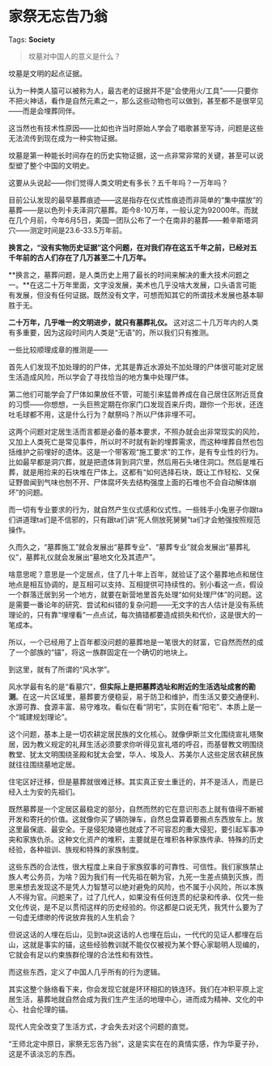 # 家祭无忘告乃翁

Tags: **Society**

> 坟墓对中国人的意义是什么？



坟墓是文明的起点证据。

认为一种类人猿可以被称为人，最古老的证据并不是“会使用火/工具”——只要你不把火神话，看作是自然元素之一，那么这些动物也可以做到，甚至都不是很罕见——而是会埋葬同伴。

这当然也有技术性原因——比如也许当时原始人学会了唱歌甚至写诗，问题是这些无法流传到现在成为一种实物证据。

坟墓是第一种能长时间存在的历史实物证据，这一点非常非常的关键，甚至可以说型塑了整个中国的文明史。

这要从头说起——你们觉得人类文明史有多长？五千年吗？一万年吗？

目前公认发现的最早墓葬痕迹——这是指存在仪式性痕迹而非简单的“集中摆放”的墓葬——是以色列卡夫泽洞穴墓葬。距今8-10万年，一般认定为92000年。而就在几个月前，今年6月5日，美国一团队公布了一个在南非的墓葬——赖辛斯塔洞穴——测定时间是23.6-33.5万年前。

**换言之，“没有实物历史证据”这个问题，在对我们存在这五千年之前，已经对五千年前的古人们存在了几万甚至二十几万年。**

**换言之，墓葬问题，是人类历史上用了最长的时间来解决的重大技术问题之一。**在这二十万年里面，文字没发展，美术也几乎没啥大发展，口头语言可能有发展，但没有任何证据。既然没有文字，可想而知其它的所谓技术发展也基本聊胜于无。

**二十万年，几乎唯一的文明进步，就只有墓葬礼仪。** 这对这二十几万年内的人类有多重要，因为这段时间内人类是“无语”的，所以我们只有推测。

一些比较顺理成章的推测是——

首先人们发现不加处理的的尸体，尤其是靠近水源处不加处理的尸体很可能对定居生活造成风险，所以学会了寻找恰当的地方集中处理尸体。

第二他们可能学会了尸体如果放任不管，可能引来猛兽养成在自己居住区附近觅食的习惯——你想想，一头巨熊定期在你家门口发现百来斤肉，跟你一个形状，还连吐毛球都不用，这是什么行为？献祭吗？所以尸体非埋不可。

这两个问题对定居生活而言都是必备的基本要求，不照办就会出非常现实的风险，又加上人类死亡是常见事件，所以时不时就有新的埋葬需求，而这种埋葬自然也包括维护之前埋好的遗体。这是一个带客观“施工要求”的工作，是有专业性的行为。比如最早都是洞穴葬，就是把遗体背到洞穴里，然后用石头堵住洞口。然后是堆石葬，就是用捡来的石块堆在尸体上。这都有“如何选择石块，既让工作轻松、又保证野兽闻到气味也刨不开、尸体腐坏失去结构强度上面的石堆也不会自动解体崩坏”的问题。

而一切有专业要求的行为，就自然产生仪式感和仪式性。一些贱手小兔崽子你跟ta们讲道理ta们是不信邪的，只有跟ta们讲“死人侧放死舅舅”ta们才会勉强按照规范操作。

久而久之，“墓葬施工”就会发展出“墓葬专业”、“墓葬专业”就会发展出“墓葬礼仪”，墓葬礼仪就会发展出“墓地文化及其遗产”。

啥意思呢？意思是一个定居点，住了几十年上百年，就验证了这个墓葬地点和居住地点是相互协调的，是互相可以支持、互相提供可持续性的。别小看这一点，假设一个群落迁居到另一个地方，就要在新营地里首先处理“如何处理尸体”的问题。这是需要一番论年的研究、尝试和纠错的复杂问题——无文字的古人估计是没有系统理论的，只有靠“埋埋看”一点点试，每次搞错都要造成损失和代价，这是很大的一笔成本。

所以，一个已经用了上百年都没问题的墓葬地是一笔很大的财富，它自然而然的成了一个部族的“锚”，将这一族群固定在一个确切的地块上。

到这里，就有了所谓的“风水学”。

风水学最有名的是“看墓穴”，**但实际上是把墓葬选址和附近的生活选址成套的勘测**。在这一片区域里，墓葬要方便稳妥，易于防卫和维护，而生活又要交通便利、水源可靠、食源丰富、易守难攻。看似在看“阴宅”，实则在看“阳宅”、本质上是一个“城建规划理论”。

这个问题，基本上是一切农耕定居民族的文化核心。就像伊斯兰文化围绕宣礼塔聚居，因为教义规定的礼拜生活必须要求你听得见宣礼塔的呼召，而基督教文明围绕教堂、犹太文明围绕圣殿和犹太会堂，华人、埃及人、苏美尔人这些定居农耕民族就往往围绕墓地定居。

住宅区好迁移，但是墓葬就很难迁移。其实真正安土重迁的，并不是活人，而是已经入土为安的先祖们。

既然墓葬是一个定居区最稳定的部分，自然而然的它在意识形态上就有值得不断被开发和寄托的价值。这就像你买了辆防弹车，自然总盘算着要搬点东西放车上。放这里最保底、最安全。于是侵犯陵寝也就成了不可容忍的重大侵犯，要引起军事冲突和家族仇杀。这种文化资产的堆积，主要就是在堆积各种家族传承、特殊的历史经验，各种祖训、族规和特殊的家族制度。

这些东西的合法性，很大程度上来自于家族叙事的可靠性、可信性。我们家族禁止族人考公务员，为啥？因为我们有一代先祖在朝为官，九死一生差点搞到灭族，而思来想去发现这不是凭人力智慧可以绝对避免的风险，也不属于小风险，所以本族人不得为官。问题来了，过了几代人，如果没有任何连贯的纪录和传承、仅凭一些文化传说，是不足以贯彻这样的历史经验的。你这都是口说无凭，我凭什么要为了一句虚无缥缈的传说放弃我的人生机会？

但说这话的人埋在后山，见到ta说这话的人也埋在后山，一代代的见证人都埋在后山，这就是事实的锚，这些经验教训就不能仅仅被视为某个野心家聪明人现编的，它就会有足以约束族群伦理的合法性和有效性。

而这些东西，定义了中国人几乎所有的行为逻辑。

其实这整个脉络看下来，你会发现它就是环环相扣的铁连环。我们在冲积平原上定居生活，墓葬地就自然会成为我们生产生活的地理中心，进而成为精神、文化的中心、社会伦理的锚。

现代人完全改变了生活方式，才会失去对这个问题的直觉。

“王师北定中原日，家祭无忘告乃翁”，这是实实在在的真情实感，作为华夏子孙，这是不该淡忘的东西。



